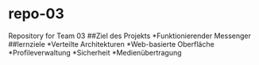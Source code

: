 # repo-03
Repository for Team 03
##Ziel des Projekts
  *Funktionierender Messenger
##lernziele
  *Verteilte Architekturen
  *Web-basierte Oberfläche
  *Profileverwaltung
  *Sicherheit
  *Medienübertragung
